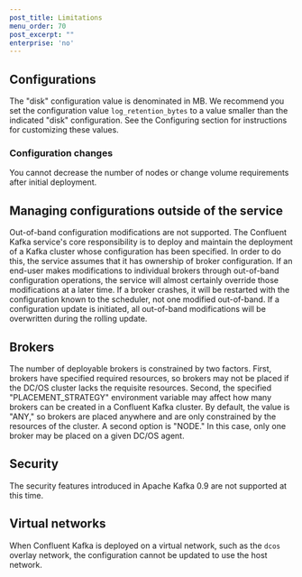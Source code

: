 ```yaml
---
post_title: Limitations
menu_order: 70
post_excerpt: ""
enterprise: 'no'
---
```


## Configurations

The "disk" configuration value is denominated in MB. We recommend you set the configuration value `log_retention_bytes` to a value smaller than the indicated "disk" configuration. See the Configuring section for instructions for customizing these values.

### Configuration changes

You cannot decrease the number of nodes or change volume requirements after initial deployment.

## Managing configurations outside of the service

Out-of-band configuration modifications are not supported. The Confluent Kafka service's core responsibility is to deploy and maintain the deployment of a Kafka cluster whose configuration has been specified. In order to do this, the service assumes that it has ownership of broker configuration. If an end-user makes modifications to individual brokers through out-of-band configuration operations, the service will almost certainly override those modifications at a later time. If a broker crashes, it will be restarted with the configuration known to the scheduler, not one modified out-of-band. If a configuration update is initiated, all out-of-band modifications will be overwritten during the rolling update.

## Brokers

The number of deployable brokers is constrained by two factors. First, brokers have specified required resources, so brokers may not be placed if the DC/OS cluster lacks the requisite resources. Second, the specified "PLACEMENT_STRATEGY" environment variable may affect how many brokers can be created in a Confluent Kafka cluster. By default, the value is "ANY," so brokers are placed anywhere and are only constrained by the resources of the cluster. A second option is "NODE." In this case, only one broker may be placed on a given DC/OS agent.

## Security

The security features introduced in Apache Kafka 0.9 are not supported at this time.

## Virtual networks

When Confluent Kafka is deployed on a virtual network, such as the `dcos` overlay network, the configuration cannot be updated to use the host network.
